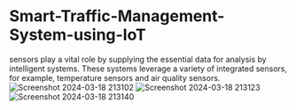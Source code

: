 # Smart-Traffic-Management-System-using-IoT
sensors play a vital role by supplying the essential data for analysis by intelligent systems. These systems leverage a variety of integrated sensors, for example, temperature sensors and air quality sensors.
![Screenshot 2024-03-18 213102](https://github.com/Reddy2425/Smart-Traffic-Management-System-using-IoT/assets/163826877/bb37f4ca-db70-47dd-9267-c6e2a88fd5ba)
![Screenshot 2024-03-18 213123](https://github.com/Reddy2425/Smart-Traffic-Management-System-using-IoT/assets/163826877/c96cf09b-f1a3-465d-94ac-25000443ab8e)
![Screenshot 2024-03-18 213140](https://github.com/Reddy2425/Smart-Traffic-Management-System-using-IoT/assets/163826877/f9e1114e-1398-4266-8e0b-d14569c776f0)
